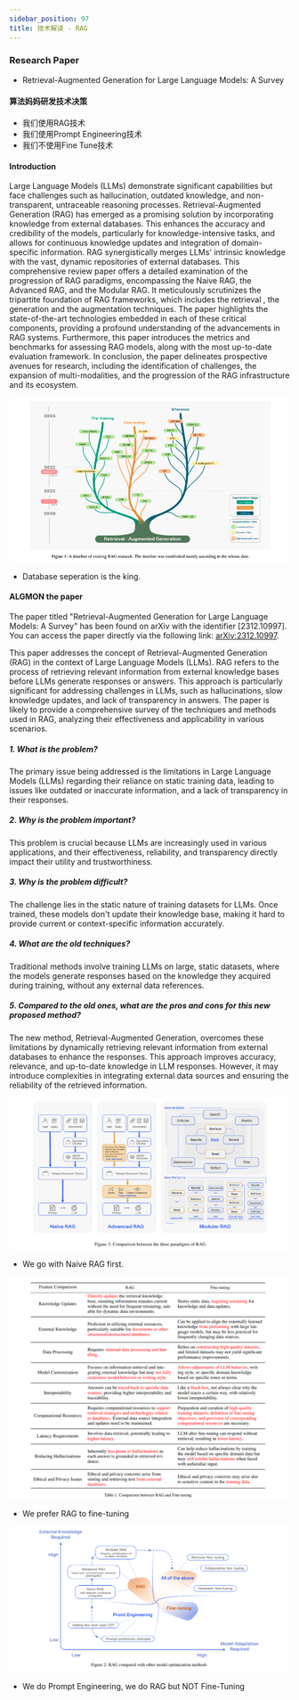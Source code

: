 ```yaml
---
sidebar_position: 97
title: 技术解读 - RAG
---
```


### Research Paper
* Retrieval-Augmented Generation for Large Language Models: A Survey

#### 算法妈妈研发技术决策
* 我们使用RAG技术
* 我们使用Prompt Engineering技术
* 我们不使用Fine Tune技术

#### Introduction
Large Language Models (LLMs) demonstrate significant capabilities but face challenges such as hallucination, outdated knowledge, and non-transparent, untraceable reasoning processes. Retrieval-Augmented Generation (RAG) has emerged as a promising solution by incorporating knowledge from external databases. This enhances the accuracy and credibility of the models, particularly for knowledge-intensive tasks, and allows for continuous knowledge updates and integration of domain-specific information. RAG synergistically merges LLMs' intrinsic knowledge with the vast, dynamic repositories of external databases. This comprehensive review paper offers a detailed examination of the progression of RAG paradigms, encompassing the Naive RAG, the Advanced RAG, and the Modular RAG. It meticulously scrutinizes the tripartite foundation of RAG frameworks, which includes the retrieval , the generation and the augmentation techniques. The paper highlights the state-of-the-art technologies embedded in each of these critical components, providing a profound understanding of the advancements in RAG systems. Furthermore, this paper introduces the metrics and benchmarks for assessing RAG models, along with the most up-to-date evaluation framework. In conclusion, the paper delineates prospective avenues for research, including the identification of challenges, the expansion of multi-modalities, and the progression of the RAG infrastructure and its ecosystem.

![](./20231219/fig.1.png)
* Database seperation is the king.

#### ALGMON the paper
The paper titled "Retrieval-Augmented Generation for Large Language Models: A Survey" has been found on arXiv with the identifier [2312.10997]. You can access the paper directly via the following link: [arXiv:2312.10997](https://arxiv.org/abs/2312.10997).

This paper addresses the concept of Retrieval-Augmented Generation (RAG) in the context of Large Language Models (LLMs). RAG refers to the process of retrieving relevant information from external knowledge bases before LLMs generate responses or answers. This approach is particularly significant for addressing challenges in LLMs, such as hallucinations, slow knowledge updates, and lack of transparency in answers. The paper is likely to provide a comprehensive survey of the techniques and methods used in RAG, analyzing their effectiveness and applicability in various scenarios.

##### 1. What is the problem?
The primary issue being addressed is the limitations in Large Language Models (LLMs) regarding their reliance on static training data, leading to issues like outdated or inaccurate information, and a lack of transparency in their responses.

##### 2. Why is the problem important?
This problem is crucial because LLMs are increasingly used in various applications, and their effectiveness, reliability, and transparency directly impact their utility and trustworthiness.

##### 3. Why is the problem difficult?
The challenge lies in the static nature of training datasets for LLMs. Once trained, these models don't update their knowledge base, making it hard to provide current or context-specific information accurately.

##### 4. What are the old techniques?
Traditional methods involve training LLMs on large, static datasets, where the models generate responses based on the knowledge they acquired during training, without any external data references.

##### 5. Compared to the old ones, what are the pros and cons for this new proposed method?
The new method, Retrieval-Augmented Generation, overcomes these limitations by dynamically retrieving relevant information from external databases to enhance the responses. This approach improves accuracy, relevance, and up-to-date knowledge in LLM responses. However, it may introduce complexities in integrating external data sources and ensuring the reliability of the retrieved information.

![](./20231219/fig.3.png)
* We go with Naive RAG first.

![](./20231219/table.1.png)
* We prefer RAG to fine-tuning

![](./20231219/fig.2.png)
* We do Prompt Engineering, we do RAG but NOT Fine-Tuning